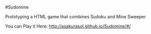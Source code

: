 #Sudomine

Prototyping a HTML game that combines Sudoku and Mine Sweeper

You can Play it Here: http://asakurasol.github.io/Sudomine/#/

